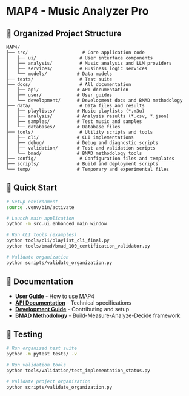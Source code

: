 # MAP4 - Music Analyzer Pro

## 📁 Organized Project Structure

```
MAP4/
├── src/                    # Core application code
│   ├── ui/                # User interface components
│   ├── analysis/          # Music analysis and LLM providers
│   ├── services/          # Business logic services
│   └── models/           # Data models
├── tests/                 # Test suite
├── docs/                  # All documentation
│   ├── api/              # API documentation
│   ├── user/             # User guides
│   └── development/      # Development docs and BMAD methodology
├── data/                  # Data files and results
│   ├── playlists/        # Music playlists (*.m3u)
│   ├── analysis/         # Analysis results (*.csv, *.json)
│   ├── samples/          # Test music and samples
│   └── databases/        # Database files
├── tools/                 # Utility scripts and tools
│   ├── cli/              # CLI implementations
│   ├── debug/            # Debug and diagnostic scripts
│   ├── validation/       # Test and validation scripts
│   └── bmad/             # BMAD methodology tools
├── config/                # Configuration files and templates
├── scripts/              # Build and deployment scripts
└── temp/                 # Temporary and experimental files
```

## 🚀 Quick Start

```bash
# Setup environment
source .venv/bin/activate

# Launch main application
python -m src.ui.enhanced_main_window

# Run CLI tools (examples)
python tools/cli/playlist_cli_final.py
python tools/bmad/bmad_100_certification_validator.py

# Validate organization
python scripts/validate_organization.py
```

## 📖 Documentation

- **[User Guide](docs/user/)** - How to use MAP4
- **[API Documentation](docs/api/)** - Technical specifications
- **[Development Guide](docs/development/)** - Contributing and setup
- **[BMAD Methodology](docs/development/bmad/)** - Build-Measure-Analyze-Decide framework

## 🧪 Testing

```bash
# Run organized test suite
python -m pytest tests/ -v

# Run validation tools
python tools/validation/test_implementation_status.py

# Validate project organization
python scripts/validate_organization.py
```